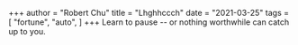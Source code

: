 +++
author = "Robert Chu"
title = "Lhghhccch"
date = "2021-03-25"
tags = [
    "fortune",
    "auto",
]
+++
Learn to pause -- or nothing worthwhile can catch up to you.
